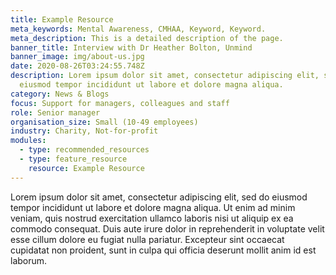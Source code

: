 ```yaml
---
title: Example Resource
meta_keywords: Mental Awareness, CMHAA, Keyword, Keyword.
meta_description: This is a detailed description of the page.
banner_title: Interview with Dr Heather Bolton, Unmind
banner_image: img/about-us.jpg
date: 2020-08-26T03:24:55.748Z
description: Lorem ipsum dolor sit amet, consectetur adipiscing elit, sed do
  eiusmod tempor incididunt ut labore et dolore magna aliqua.
category: News & Blogs
focus: Support for managers, colleagues and staff
role: Senior manager
organisation_size: Small (10-49 employees)
industry: Charity, Not-for-profit
modules:
  - type: recommended_resources
  - type: feature_resource
    resource: Example Resource
---
```

Lorem ipsum dolor sit amet, consectetur adipiscing elit, sed do eiusmod tempor incididunt ut labore et dolore magna aliqua. Ut enim ad minim veniam, quis nostrud exercitation ullamco laboris nisi ut aliquip ex ea commodo consequat. Duis aute irure dolor in reprehenderit in voluptate velit esse cillum dolore eu fugiat nulla pariatur. Excepteur sint occaecat cupidatat non proident, sunt in culpa qui officia deserunt mollit anim id est laborum.